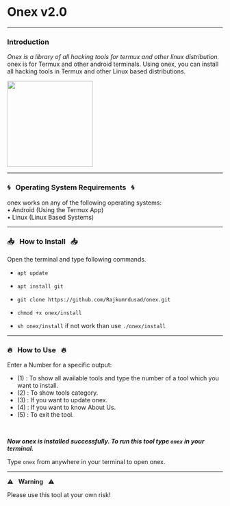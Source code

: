 # Onex v2.0
------------------------------------------------------------------------

### Introduction

*Onex is a library of all hacking tools for termux and other linux distribution.*
onex is for Termux and other android terminals. Using onex, you can install all hacking tools in Termux and other Linux based distributions.


<img height="200px" width="200px" src="https://github.com/Rajkumrdusad/onex/blob/master/doc/Logo.png"/>

------------------------------------------------------------------------

### :cyclone: &nbsp; Operating System Requirements &nbsp; :cyclone:

onex works on any of the following operating systems:<br>
• Android (Using the Termux App) <br>
• Linux (Linux Based Systems) <br>

------------------------------------------------------------------------

### :inbox_tray: &nbsp; How to Install &nbsp; :inbox_tray:

Open the terminal and type following commands.

* `apt update`

* `apt install git`

* `git clone https://github.com/Rajkumrdusad/onex.git`

* `chmod +x onex/install`

* `sh onex/install` if not work than use `./onex/install`

------------------------------------------------------------------------

### :fire: &nbsp; How to Use &nbsp; :fire:

Enter a Number for a specific output:
- (1) : To show all available tools and type the number of a tool which you want to install.
- (2) : To show tools category.
- (3) : If you want to update onex.
- (4) : If you want to know About Us.
- (5) : To exit the tool.

<br/>

***Now onex is installed successfully. To run this tool type `onex` in your terminal.***

Type `onex` from anywhere in your terminal to open onex.

------------------------------------------------------------------------

:warning: &nbsp; **Warning** &nbsp; :warning:

Please use this tool at your own risk!

